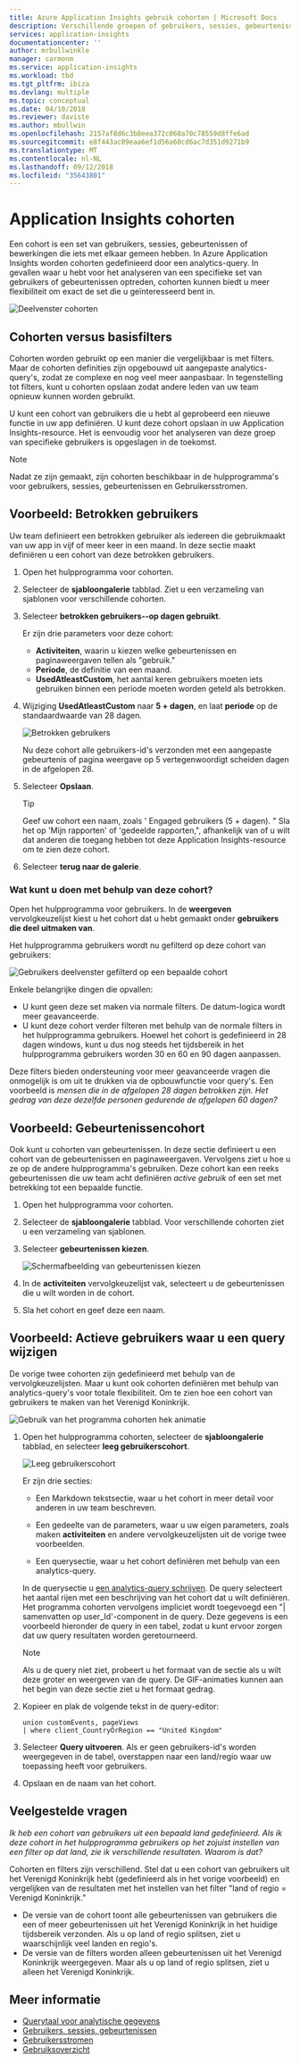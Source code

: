 ```yaml
---
title: Azure Application Insights gebruik cohorten | Microsoft Docs
description: Verschillende groepen of gebruikers, sessies, gebeurtenissen of bewerkingen die iets hebben analyseren
services: application-insights
documentationcenter: ''
author: mrbullwinkle
manager: carmonm
ms.service: application-insights
ms.workload: tbd
ms.tgt_pltfrm: ibiza
ms.devlang: multiple
ms.topic: conceptual
ms.date: 04/10/2018
ms.reviewer: daviste
ms.author: mbullwin
ms.openlocfilehash: 2157af8d6c3b8eea372c060a70c78559d8ffe6ad
ms.sourcegitcommit: e8f443ac09eaa6ef1d56a60cd6ac7d351d9271b9
ms.translationtype: MT
ms.contentlocale: nl-NL
ms.lasthandoff: 09/12/2018
ms.locfileid: "35643801"
---
```

# <a name="application-insights-cohorts"></a>Application Insights cohorten

Een cohort is een set van gebruikers, sessies, gebeurtenissen of bewerkingen die iets met elkaar gemeen hebben. In Azure Application Insights worden cohorten gedefinieerd door een analytics-query. In gevallen waar u hebt voor het analyseren van een specifieke set van gebruikers of gebeurtenissen optreden, cohorten kunnen biedt u meer flexibiliteit om exact de set die u geïnteresseerd bent in.

![Deelvenster cohorten](.\media\app-insights-usage-cohorts\001.png)

## <a name="cohorts-versus-basic-filters"></a>Cohorten versus basisfilters

Cohorten worden gebruikt op een manier die vergelijkbaar is met filters. Maar de cohorten definities zijn opgebouwd uit aangepaste analytics-query's, zodat ze complexe en nog veel meer aanpasbaar. In tegenstelling tot filters, kunt u cohorten opslaan zodat andere leden van uw team opnieuw kunnen worden gebruikt.

U kunt een cohort van gebruikers die u hebt al geprobeerd een nieuwe functie in uw app definiëren. U kunt deze cohort opslaan in uw Application Insights-resource. Het is eenvoudig voor het analyseren van deze groep van specifieke gebruikers is opgeslagen in de toekomst.

> [!NOTE]
> Nadat ze zijn gemaakt, zijn cohorten beschikbaar in de hulpprogramma's voor gebruikers, sessies, gebeurtenissen en Gebruikersstromen.

## <a name="example-engaged-users"></a>Voorbeeld: Betrokken gebruikers

Uw team definieert een betrokken gebruiker als iedereen die gebruikmaakt van uw app in vijf of meer keer in een maand. In deze sectie maakt definiëren u een cohort van deze betrokken gebruikers.

1. Open het hulpprogramma voor cohorten.

2. Selecteer de **sjabloongalerie** tabblad. Ziet u een verzameling van sjablonen voor verschillende cohorten.

3. Selecteer **betrokken gebruikers--op dagen gebruikt**.

    Er zijn drie parameters voor deze cohort:
    * **Activiteiten**, waarin u kiezen welke gebeurtenissen en paginaweergaven tellen als "gebruik."
    * **Periode**, de definitie van een maand.
    * **UsedAtleastCustom**, het aantal keren gebruikers moeten iets gebruiken binnen een periode moeten worden geteld als betrokken.

4. Wijziging **UsedAtleastCustom** naar **5 + dagen**, en laat **periode** op de standaardwaarde van 28 dagen.

    ![Betrokken gebruikers](.\media\app-insights-usage-cohorts\003.png)

    Nu deze cohort alle gebruikers-id's verzonden met een aangepaste gebeurtenis of pagina weergave op 5 vertegenwoordigt scheiden dagen in de afgelopen 28.

5. Selecteer **Opslaan**.

   > [!TIP]
   >  Geef uw cohort een naam, zoals ' Engaged gebruikers (5 + dagen). " Sla het op 'Mijn rapporten' of 'gedeelde rapporten,", afhankelijk van of u wilt dat anderen die toegang hebben tot deze Application Insights-resource om te zien deze cohort.

6. Selecteer **terug naar de galerie**.

### <a name="what-can-you-do-by-using-this-cohort"></a>Wat kunt u doen met behulp van deze cohort?

Open het hulpprogramma voor gebruikers. In de **weergeven** vervolgkeuzelijst kiest u het cohort dat u hebt gemaakt onder **gebruikers die deel uitmaken van**.

Het hulpprogramma gebruikers wordt nu gefilterd op deze cohort van gebruikers:

![Gebruikers deelvenster gefilterd op een bepaalde cohort](.\media\app-insights-usage-cohorts\004.png)

Enkele belangrijke dingen die opvallen:
* U kunt geen deze set maken via normale filters. De datum-logica wordt meer geavanceerde.
* U kunt deze cohort verder filteren met behulp van de normale filters in het hulpprogramma gebruikers. Hoewel het cohort is gedefinieerd in 28 dagen windows, kunt u dus nog steeds het tijdsbereik in het hulpprogramma gebruikers worden 30 en 60 en 90 dagen aanpassen.

Deze filters bieden ondersteuning voor meer geavanceerde vragen die onmogelijk is om uit te drukken via de opbouwfunctie voor query's. Een voorbeeld is _mensen die in de afgelopen 28 dagen betrokken zijn. Het gedrag van deze dezelfde personen gedurende de afgelopen 60 dagen?_

## <a name="example-events-cohort"></a>Voorbeeld: Gebeurtenissencohort

Ook kunt u cohorten van gebeurtenissen. In deze sectie definieert u een cohort van de gebeurtenissen en paginaweergaven. Vervolgens ziet u hoe u ze op de andere hulpprogramma's gebruiken. Deze cohort kan een reeks gebeurtenissen die uw team acht definiëren _active gebruik_ of een set met betrekking tot een bepaalde functie.

1. Open het hulpprogramma voor cohorten.

2. Selecteer de **sjabloongalerie** tabblad. Voor verschillende cohorten ziet u een verzameling van sjablonen.

3. Selecteer **gebeurtenissen kiezen**.

    ![Schermafbeelding van gebeurtenissen kiezen](.\media\app-insights-usage-cohorts\006.png)

4. In de **activiteiten** vervolgkeuzelijst vak, selecteert u de gebeurtenissen die u wilt worden in de cohort.

5. Sla het cohort en geef deze een naam.

## <a name="example-active-users-where-you-modify-a-query"></a>Voorbeeld: Actieve gebruikers waar u een query wijzigen

De vorige twee cohorten zijn gedefinieerd met behulp van de vervolgkeuzelijsten. Maar u kunt ook cohorten definiëren met behulp van analytics-query's voor totale flexibiliteit. Om te zien hoe een cohort van gebruikers te maken van het Verenigd Koninkrijk.

![Gebruik van het programma cohorten hek animatie](.\media\app-insights-usage-cohorts\cohorts0001.gif)

1. Open het hulpprogramma cohorten, selecteer de **sjabloongalerie** tabblad, en selecteer **leeg gebruikerscohort**.

    ![Leeg gebruikerscohort](.\media\app-insights-usage-cohorts\001.png)

    Er zijn drie secties:
    * Een Markdown tekstsectie, waar u het cohort in meer detail voor anderen in uw team beschreven.

    * Een gedeelte van de parameters, waar u uw eigen parameters, zoals maken **activiteiten** en andere vervolgkeuzelijsten uit de vorige twee voorbeelden.

    * Een querysectie, waar u het cohort definiëren met behulp van een analytics-query.

    In de querysectie u [een analytics-query schrijven](https://docs.loganalytics.io/index). De query selecteert het aantal rijen met een beschrijving van het cohort dat u wilt definiëren. Het programma cohorten vervolgens impliciet wordt toegevoegd een "| samenvatten op user_Id'-component in de query. Deze gegevens is een voorbeeld hieronder de query in een tabel, zodat u kunt ervoor zorgen dat uw query resultaten worden geretourneerd.

    > [!NOTE]
    > Als u de query niet ziet, probeert u het formaat van de sectie als u wilt deze groter en weergeven van de query. De GIF-animaties kunnen aan het begin van deze sectie ziet u het formaat gedrag.

2. Kopieer en plak de volgende tekst in de query-editor:

    ```KQL
    union customEvents, pageViews
    | where client_CountryOrRegion == "United Kingdom"
    ```

3. Selecteer **Query uitvoeren**. Als er geen gebruikers-id's worden weergegeven in de tabel, overstappen naar een land/regio waar uw toepassing heeft voor gebruikers.

4. Opslaan en de naam van het cohort.

## <a name="frequently-asked-questions"></a>Veelgestelde vragen

_Ik heb een cohort van gebruikers uit een bepaald land gedefinieerd. Als ik deze cohort in het hulpprogramma gebruikers op het zojuist instellen van een filter op dat land, zie ik verschillende resultaten. Waarom is dat?_

Cohorten en filters zijn verschillend. Stel dat u een cohort van gebruikers uit het Verenigd Koninkrijk hebt (gedefinieerd als in het vorige voorbeeld) en vergelijken van de resultaten met het instellen van het filter "land of regio = Verenigd Koninkrijk."

* De versie van de cohort toont alle gebeurtenissen van gebruikers die een of meer gebeurtenissen uit het Verenigd Koninkrijk in het huidige tijdsbereik verzonden. Als u op land of regio splitsen, ziet u waarschijnlijk veel landen en regio's.
* De versie van de filters worden alleen gebeurtenissen uit het Verenigd Koninkrijk weergegeven. Maar als u op land of regio splitsen, ziet u alleen het Verenigd Koninkrijk.

## <a name="learn-more"></a>Meer informatie
- [Querytaal voor analytische gegevens](https://go.microsoft.com/fwlink/?linkid=856587)
- [Gebruikers, sessies, gebeurtenissen](app-insights-usage-segmentation.md)
- [Gebruikersstromen](app-insights-usage-flows.md)
- [Gebruiksoverzicht](app-insights-usage-overview.md)